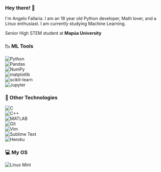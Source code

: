 ### Hey there! 👋
I'm Angelo Fallaria. I am an 18 year old Python developer, Math lover, and a Linux enthusiast. I am currently studying Machine Learning.

Senior High STEM student at **Mapúa University**

### 📉 ML Tools
![Python](https://img.shields.io/badge/python-%233776AB.svg?style=for-the-badge&logo=python&logoColor=white)
<br>
![Pandas](https://img.shields.io/badge/pandas-%23150458.svg?style=for-the-badge&logo=pandas&logoColor=white)
<br>
![NumPy](https://img.shields.io/badge/numpy-%23013243.svg?style=for-the-badge&logo=numpy&logoColor=white)
<br>
![matplotlib](https://img.shields.io/badge/matplotlib-%23323330.svg?style=for-the-badge&logo=python&logoColor=%23187bb4)
<br>
![scikit-learn](https://img.shields.io/badge/scikit--learn-%23e27d08.svg?style=for-the-badge&logo=scikit-learn&logoColor=white)
<br>
![Jupyter](https://img.shields.io/badge/-jupyter%20notebook-%23323330.svg?style=for-the-badge&logo=jupyter&logoColor=%23f37626)

### 🔧 Other Technologies
![C](https://img.shields.io/badge/c-%2300599C.svg?style=for-the-badge&logo=c&logoColor=white)
<br>
![C++](https://img.shields.io/badge/C%2B%2B-00599C?style=for-the-badge&logo=c%2B%2B&logoColor=white)
<br>
![MATLAB](https://img.shields.io/badge/MATLAB-%23323330.svg?style=for-the-badge&logo=none&logoColor=white)
<br>
![Git](https://img.shields.io/badge/git-%23F05033.svg?style=for-the-badge&logo=git&logoColor=white)
<br>
![Vim](https://img.shields.io/badge/Vim-%23019733.svg?style=for-the-badge&logo=vim&logoColor=white)
<br>
![Sublime Text](https://img.shields.io/badge/sublime%20text-%23FF9800.svg?style=for-the-badge&logo=sublime-text&logoColor=white)
<br>
![Heroku](https://img.shields.io/badge/Heroku-430098?style=for-the-badge&logo=heroku&logoColor=white)


### 💻 My OS
![Linux Mint](https://img.shields.io/badge/Linux_Mint-87CF3E?style=for-the-badge&logo=linux-mint&logoColor=white)
